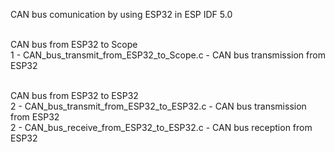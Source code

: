 CAN bus comunication by using ESP32 in ESP IDF 5.0<br><br>

CAN bus from ESP32 to Scope <br>
1 - CAN_bus_transmit_from_ESP32_to_Scope.c - CAN bus transmission from ESP32<br><br>

CAN bus from ESP32 to ESP32 <br>
2 - CAN_bus_transmit_from_ESP32_to_ESP32.c - CAN bus transmission from ESP32<br>
2 - CAN_bus_receive_from_ESP32_to_ESP32.c - CAN bus reception from ESP32<br>
